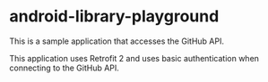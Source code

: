 # android-library-playground

This is a sample application that accesses the GitHub API. 

This application uses Retrofit 2 and uses basic authentication when connecting to the GitHub API.
